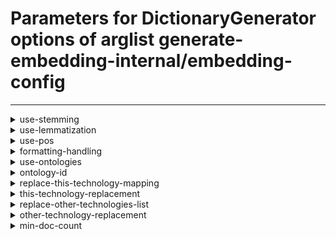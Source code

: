 # Parameters for DictionaryGenerator options of arglist generate-embedding-internal/embedding-config

---


<details>
<summary>use-stemming</summary>


_stem the words in the text_

Argument type: bool

This argument has no default value



---



No supported hyperparameter specs.

</details>


<details>
<summary>use-lemmatization</summary>


_Use lemmatization on words in the text_

Argument type: bool

This argument has no default value



---



No supported hyperparameter specs.

</details>


<details>
<summary>use-pos</summary>


_Enhance words in the text with part of speech information_

Argument type: bool

This argument has no default value



---



No supported hyperparameter specs.

</details>


<details>
<summary>formatting-handling</summary>


_How to handle formatting in issues._

Argument type: str

Default value: None



---



No supported hyperparameter specs.

</details>


<details>
<summary>use-ontologies</summary>


_If True, apply ontology classes to the input text._

Argument type: bool

This argument has no default value



---



No supported hyperparameter specs.

</details>


<details>
<summary>ontology-id</summary>


_ID to a file containing ontology classes._

Argument type: str

This argument has no default value



---



No supported hyperparameter specs.

</details>


<details>
<summary>replace-this-technology-mapping</summary>


_If given, should be a file mapping project keys to project names. Project names in text will be replacement with `this-technology-replacement`._

Argument type: str

This argument has no default value



---



No supported hyperparameter specs.

</details>


<details>
<summary>this-technology-replacement</summary>


_See description of `replace-this-technology-mapping`_

Argument type: str

This argument has no default value



---



No supported hyperparameter specs.

</details>


<details>
<summary>replace-other-technologies-list</summary>


_If given, should be a file containing a list of project names. Project names will be replaced with `other-technology-replacement`_

Argument type: str

This argument has no default value



---



No supported hyperparameter specs.

</details>


<details>
<summary>other-technology-replacement</summary>


_See description of `replace-other-technology-list`._

Argument type: str

This argument has no default value



---



No supported hyperparameter specs.

</details>


<details>
<summary>min-doc-count</summary>


_Minimum document count for a word to be included in the dictionary_

Argument type: int (minimum: 0)

Default value: None



---



No supported hyperparameter specs.

</details>
